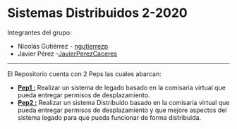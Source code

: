 # Sistemas Distribuidos 2-2020

Integrantes del grupo:

  - Nicolás Gutiérrez - [ngutierrezp](https://github.com/ngutierrezp)
  - Javier Pérez -[JavierPerezCaceres](https://github.com/JavierPerezCaceres)

-------------------------------------------
El Repositorio cuenta con 2 Peps las cuales abarcan: 
  
- **[Pep1 :](https://github.com/ngutierrezp/distribuidos2-2020/tree/Pep-1)**  Realizar un sistema de legado basado en la comisaria virtual que pueda entregar permisos de desplazamiento. 
- **[Pep2 :](https://github.com/ngutierrezp/distribuidos2-2020/tree/Pep-2)**  Realizar un sistema Distribuido basado en la comisaria virtual que pueda entregar permisos de desplazamiento y que mejore aspectos del sistema legado para que pueda funcionar de forma distribuida.

